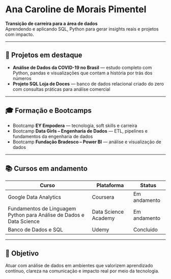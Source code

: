 # Ana Caroline de Morais Pimentel

**Transição de carreira para a área de dados**  
Aprendendo e aplicando SQL, Python para gerar insights reais e projetos com impacto.

---

## 💼 Projetos em destaque

- **Análise de Dados da COVID-19 no Brasil** — estudo completo com Python, pandas e visualizações que contam a história por trás dos números  
- **Projeto SQL Loja de Doces** — banco de dados relacional criado do zero com consultas práticas para análise comercial

---

## 🎓 Formação e Bootcamps

- Bootcamp **EY Empodera** — tecnologia, soft skills e carreira  
- Bootcamp **Data Girls – Engenharia de Dados** — ETL, pipelines e fundamentos da engenharia de dados  
- Bootcamp **Fundação Bradesco – Power BI** — análise e visualização de dados

---

## 📚 Cursos em andamento

| Curso | Plataforma | Status |
|-------|------------|--------|
| Google Data Analytics | Coursera | Em andamento |
| Fundamentos de Linguagem Python para Análise de Dados e Data Science | Data Science Academy | Em andamento |
| Banco de Dados e SQL | Udemy | Concluido|

---

## 🎯 Objetivo

Atuar com análise de dados em ambientes que valorizem aprendizado contínuo, clareza na comunicação e impacto real por meio da tecnologia.
